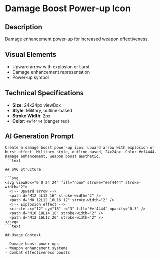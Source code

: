 # Damage Boost Power-up Icon

## Description

Damage enhancement power-up for increased weapon effectiveness.

## Visual Elements

- Upward arrow with explosion or burst
- Damage enhancement representation
- Power-up symbol

## Technical Specifications

- **Size**: 24x24px viewBox
- **Style**: Military, outline-based
- **Stroke Width**: 2px
- **Color**: `#ef4444` (danger red)

## AI Generation Prompt

````text
Create a damage boost power-up icon: upward arrow with explosion or burst effect. Military style, outline-based, 24x24px. Color #ef4444. Damage enhancement, weapon boost aesthetic.
```text

## SVG Structure

```svg
<svg viewBox="0 0 24 24" fill="none" stroke="#ef4444" stroke-width="2">
  <!-- Upward arrow -->
  <path d="M12 4L12 16" stroke-width="2" />
  <path d="M8 12L12 16L16 12" stroke-width="2" />
  <!-- Explosion effect -->
  <circle cx="12" cy="18" r="3" fill="#ef4444" opacity="0.3" />
  <path d="M10 18L14 18" stroke-width="2" />
  <path d="M12 16L12 20" stroke-width="2" />
</svg>
```text

## Usage Context

- Damage boost power-ups
- Weapon enhancement systems
- Combat effectiveness boosts
````
